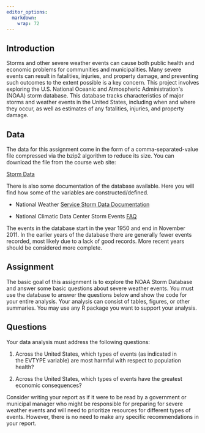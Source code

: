 ```yaml
---
editor_options: 
  markdown: 
    wrap: 72
---
```


## Introduction

Storms and other severe weather events can cause both public health and
economic problems for communities and municipalities. Many severe events
can result in fatalities, injuries, and property damage, and preventing
such outcomes to the extent possible is a key concern. This project
involves exploring the U.S. National Oceanic and Atmospheric
Administration's (NOAA) storm database. This database tracks
characteristics of major storms and weather events in the United States,
including when and where they occur, as well as estimates of any
fatalities, injuries, and property damage.

## Data

The data for this assignment come in the form of a comma-separated-value
file compressed via the bzip2 algorithm to reduce its size. You can
download the file from the course web site:

[Storm
Data](https://d396qusza40orc.cloudfront.net/repdata%2Fdata%2FStormData.csv.bz2)

There is also some documentation of the database available. Here you
will find how some of the variables are constructed/defined.

-   National Weather [Service Storm Data
    Documentation](https://d396qusza40orc.cloudfront.net/repdata%2Fpeer2_doc%2Fpd01016005curr.pdf)

-   National Climatic Data Center Storm Events
    [FAQ](https://d396qusza40orc.cloudfront.net/repdata%2Fpeer2_doc%2FNCDC%20Storm%20Events-FAQ%20Page.pdf)

The events in the database start in the year 1950 and end in November
2011. In the earlier years of the database there are generally fewer
events recorded, most likely due to a lack of good records. More recent
years should be considered more complete.

## Assignment

The basic goal of this assignment is to explore the NOAA Storm Database
and answer some basic questions about severe weather events. You must
use the database to answer the questions below and show the code for
your entire analysis. Your analysis can consist of tables, figures, or
other summaries. You may use any R package you want to support your
analysis.

## Questions

Your data analysis must address the following questions:

1.  Across the United States, which types of events (as indicated in
    the EVTYPE variable) are most harmful with respect to population
    health?

2.  Across the United States, which types of events have the greatest
    economic consequences?

Consider writing your report as if it were to be read by a government or
municipal manager who might be responsible for preparing for severe
weather events and will need to prioritize resources for different types
of events. However, there is no need to make any specific
recommendations in your report.
